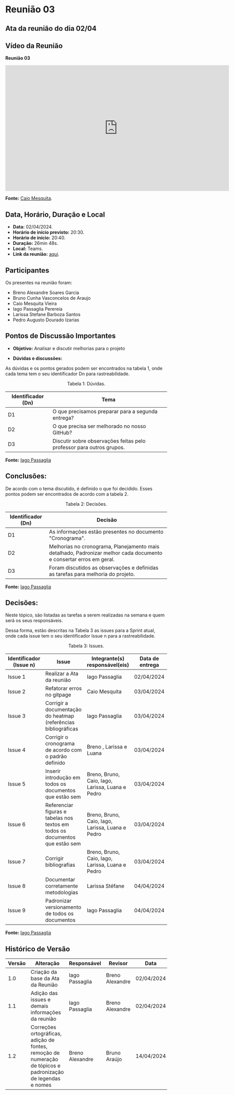 # Reunião 03

## Ata da reunião do dia 02/04

## Vídeo da Reunião

**Reunião 03**

<iframe width="697" height="392" src="https://www.youtube.com/embed/b9f1E907IBs" title="Reunião 03 Requisitos g02" frameborder="0" allow="accelerometer; autoplay; clipboard-write; encrypted-media; gyroscope; picture-in-picture; web-share" referrerpolicy="strict-origin-when-cross-origin" allowfullscreen></iframe>

**Fonte:** [Caio Mesquita](https://github.com/Caiomesvie).

## Data, Horário, Duração e Local

- **Data:** 02/04/2024.
- **Horário de início previsto:** 20:30.
- **Horário de início:**  20:40.
- **Duração:** 26min 48s.
- **Local:** Teams.
- **Link da reunião:** [aqui](https://youtu.be/b9f1E907IBs).

## Participantes

Os presentes na reunião foram:

- Breno Alexandre Soares Garcia
- Bruno Cunha Vasconcelos de Araujo
- Caio Mesquita Vieira
- Iago Passaglia Perereia
- Larissa Stefane Barboza Santos
- Pedro Augusto Dourado Izarias

## Pontos de Discussão Importantes

- **Objetivo:** Analisar e discutir melhorias para o projeto

- **Dúvidas e discussões:**

As dúvidas e os pontos gerados podem ser encontrados na tabela 1, onde cada tema tem o seu identificador Dn para rastreabilidade.

<p align="center"> Tabela 1: Dúvidas. </p>

| Identificador (Dn) | Tema                                                                 |
| ------------------ | -------------------------------------------------------------------- |
| D1                 | O que precisamos preparar para a segunda entrega?                    | 
| D2                 | O que precisa ser melhorado no nosso GitHub?                         |
| D3                 | Discutir sobre observações feitas pelo professor para outros grupos. |

**Fonte:** [Iago Passaglia](https://github.com/Paxxaglia)

## Conclusões: 

De acordo com o tema discutido, é definido o que foi decidido. Esses pontos podem ser encontrados de acordo com a tabela 2.

<p align="center"> Tabela 2: Decisões. </p>

| Identificador (Dn) | Decisão                                                                                                            |
| ------------------ | ------------------------------------------------------------------------------------------------------------------ |
| D1                 | As informações estão presentes no documento "Cronograma".                                                          | 
| D2                 | Melhorias no cronograma, Planejamento mais detalhado, Padronizar melhor cada documento e consertar erros em geral. |
| D3                 | Foram discutidos as observações e definidas as tarefas para melhoria do projeto.                                   |

**Fonte:** [Iago Passaglia](https://github.com/Paxxaglia)

## Decisões:

Neste tópico, são listadas as tarefas a serem realizadas na semana e quem será os seus responsáveis.

Dessa forma, estão descritas na Tabela 3 as issues para a Sprint atual, onde cada issue tem o seu identificador Issue n para a rastreabilidade.

<p align="center"> Tabela 3: Issues. </p>

| Identificador (Issue n) | Issue                                                                         | Integrante(s) responsável(eis)                   | Data de entrega |
| ----------------------- | ----------------------------------------------------------------------------- | ------------------------------------------------ | --------------- |
| Issue 1                 | Realizar a Ata da reunião                                                     | Iago Passaglia                                   | 02/04/2024      |
| Issue 2                 | Refatorar erros no gitpage                                                    | Caio Mesquita                                    | 03/04/2024      |
| Issue 3                 | Corrigir a documentação do heatmap (referências bibliográficas                | Iago Passaglia                                   | 03/04/2024      |
| Issue 4                 | Corrigir o cronograma de acordo com o padrão definido                         | Breno , Larissa e Luana                          | 03/04/2024      |
| Issue 5                 | Inserir introdução em todos os documentos que estão sem                       | Breno, Bruno, Caio, Iago, Larissa, Luana e Pedro | 03/04/2024      |
| Issue 6                 | Referenciar figuras e tabelas nos textos em todos os documentos que estão sem | Breno, Bruno, Caio, Iago, Larissa, Luana e Pedro | 03/04/2024      |
| Issue 7                 | Corrigir bibliografias                                                        | Breno, Bruno, Caio, Iago, Larissa, Luana e Pedro | 03/04/2024      |
| Issue 8                 | Documentar corretamente metodologias                                          | Larissa Stéfane                                  | 04/04/2024      |
| Issue 9                 | Padronizar versionamento de todos os documentos                               | Iago Passaglia                                   | 04/04/2024      |

**Fonte:** [Iago Passaglia](https://github.com/Paxxaglia)

## Histórico de Versão

| Versão | Alteração                                                                                                    | Responsável     | Revisor         | Data       |
| ------ | ------------------------------------------------------------------------------------------------------------ | --------------- | --------------- | ---------- |
| 1.0    | Criação da base da Ata da Reunião                                                                            | Iago Passaglia  | Breno Alexandre | 02/04/2024 |
| 1.1    | Adição das issues e demais informações da reunião                                                            | Iago Passaglia  | Breno Alexandre | 02/04/2024 |
| 1.2    | Correções ortográficas, adição de fontes, remoção de numeração de tópicos e padronização de legendas e nomes | Breno Alexandre | Bruno Araújo    | 14/04/2024 |
